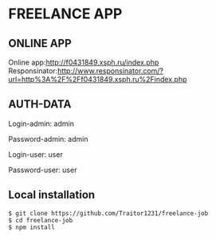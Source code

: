 # FREELANCE APP

## ONLINE APP 

Online app:http://f0431849.xsph.ru/index.php  
Responsinator:http://www.responsinator.com/?url=http%3A%2F%2Ff0431849.xsph.ru%2Findex.php

## AUTH-DATA

Login-admin: admin

Password-admin: admin

Login-user: user

Password-user: user

## Local installation

```
$ git clone https://github.com/Traitor1231/freelance-job
$ cd freelance-job
$ npm install
```

